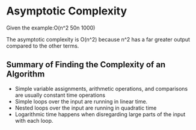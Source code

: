 <h1>Asymptotic Complexity</h1>

<p>Given the example:O(n^2  50n 1000)</p>

<p>The asymptotic complexity is O(n^2) because n^2 has a far greater output compared to the other terms.</p>

<h2>Summary of Finding the Complexity of an Algorithm</h2>

 - Simple variable assignments, arithmetic operations, and comparisons are usually constant time operations
 - Simple loops over the input are running in linear time.
 - Nested loops over the input are running in quadratic time
 - Logarithmic time happens when disregarding large parts of the input with each loop.
